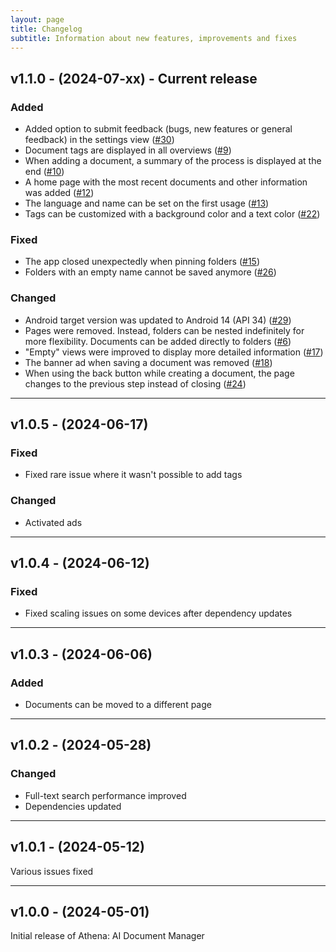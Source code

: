 ```yaml
---
layout: page
title: Changelog
subtitle: Information about new features, improvements and fixes
---
```


## v1.1.0 - (2024-07-xx) - Current release
### Added
- Added option to submit feedback (bugs, new features or general feedback) in the settings view  ([#30](https://github.com/devsmn/Athena/issues/30))
- Document tags are displayed in all overviews ([#9](https://github.com/devsmn/Athena/issues/9))
- When adding a document, a summary of the process is displayed at the end ([#10](https://github.com/devsmn/Athena/issues/10))
- A home page with the most recent documents and other information was added ([#12](https://github.com/devsmn/Athena/issues/12))
- The language and name can be set on the first usage ([#13](https://github.com/devsmn/Athena/issues/13))
- Tags can be customized with a background color and a text color ([#22](https://github.com/devsmn/Athena/issues/22))

### Fixed
- The app closed unexpectedly when pinning folders ([#15](https://github.com/devsmn/Athena/issues/15))
- Folders with an empty name cannot be saved anymore ([#26](https://github.com/devsmn/Athena/issues/26))

### Changed
- Android target version was updated to Android 14 (API 34) ([#29](https://github.com/devsmn/Athena/issues/29))
- Pages were removed. Instead, folders can be nested indefinitely for more flexibility. Documents can be added directly to folders ([#6](https://github.com/devsmn/Athena/issues/6))
- "Empty" views were improved to display more detailed information ([#17](https://github.com/devsmn/Athena/issues/17))
- The banner ad when saving a document was removed ([#18](https://github.com/devsmn/Athena/issues/18))
- When using the back button while creating a document, the page changes to the previous step instead of closing ([#24](https://github.com/devsmn/Athena/issues/24))

___

## v1.0.5 - (2024-06-17) 
### Fixed
- Fixed rare issue where it wasn't possible to add tags

### Changed
- Activated ads

___

## v1.0.4 - (2024-06-12)
### Fixed
- Fixed scaling issues on some devices after dependency updates

___

## v1.0.3 - (2024-06-06)
### Added
- Documents can be moved to a different page

___

## v1.0.2 - (2024-05-28)
### Changed
- Full-text search performance improved
- Dependencies updated

___

## v1.0.1 - (2024-05-12)
Various issues fixed

___

## v1.0.0 - (2024-05-01)
Initial release of Athena: AI Document Manager

